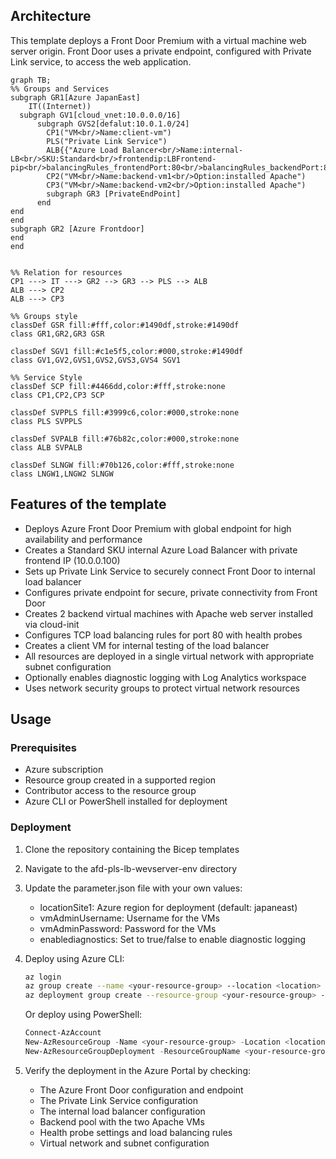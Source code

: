 ## Architecture
This template deploys a Front Door Premium with a virtual machine web server origin. Front Door uses a private endpoint, configured with Private Link service, to access the web application.

```mermaid
graph TB;
%% Groups and Services
subgraph GR1[Azure JapanEast]
    IT((Internet))
  subgraph GV1[cloud_vnet:10.0.0.0/16]
      subgraph GVS2[defalut:10.0.1.0/24]
        CP1("VM<br/>Name:client-vm")
        PLS("Private Link Service")
        ALB{{"Azure Load Balancer<br/>Name:internal-LB<br/>SKU:Standard<br/>frontendip:LBFrontend-pip<br/>balancingRules_frontendPort:80<br/>balancingRules_backendPort:80<br/>balancingRules_protocol:TCP<br/>ProbeRules_protocol:TCP<br/>ProbeRules_port:80<br/>ProbeRules_interval:5"}}
        CP2("VM<br/>Name:backend-vm1<br/>Option:installed Apache")
        CP3("VM<br/>Name:backend-vm2<br/>Option:installed Apache")
        subgraph GR3 [PrivateEndPoint]
      end
end
end
subgraph GR2 [Azure Frontdoor]
end
end


%% Relation for resources
CP1 ---> IT ---> GR2 --> GR3 --> PLS --> ALB
ALB ---> CP2
ALB ---> CP3

%% Groups style
classDef GSR fill:#fff,color:#1490df,stroke:#1490df
class GR1,GR2,GR3 GSR

classDef SGV1 fill:#c1e5f5,color:#000,stroke:#1490df
class GV1,GV2,GVS1,GVS2,GVS3,GVS4 SGV1
 
%% Service Style
classDef SCP fill:#4466dd,color:#fff,stroke:none
class CP1,CP2,CP3 SCP

classDef SVPPLS fill:#3999c6,color:#000,stroke:none
class PLS SVPPLS

classDef SVPALB fill:#76b82c,color:#000,stroke:none
class ALB SVPALB

classDef SLNGW fill:#70b126,color:#fff,stroke:none
class LNGW1,LNGW2 SLNGW

```

## Features of the template

- Deploys Azure Front Door Premium with global endpoint for high availability and performance
- Creates a Standard SKU internal Azure Load Balancer with private frontend IP (10.0.0.100)
- Sets up Private Link Service to securely connect Front Door to internal load balancer
- Configures private endpoint for secure, private connectivity from Front Door
- Creates 2 backend virtual machines with Apache web server installed via cloud-init
- Configures TCP load balancing rules for port 80 with health probes
- Creates a client VM for internal testing of the load balancer
- All resources are deployed in a single virtual network with appropriate subnet configuration
- Optionally enables diagnostic logging with Log Analytics workspace
- Uses network security groups to protect virtual network resources

## Usage

### Prerequisites
- Azure subscription
- Resource group created in a supported region
- Contributor access to the resource group
- Azure CLI or PowerShell installed for deployment

### Deployment

1. Clone the repository containing the Bicep templates
2. Navigate to the afd-pls-lb-wevserver-env directory
3. Update the parameter.json file with your own values:
   - locationSite1: Azure region for deployment (default: japaneast)
   - vmAdminUsername: Username for the VMs
   - vmAdminPassword: Password for the VMs
   - enablediagnostics: Set to true/false to enable diagnostic logging

4. Deploy using Azure CLI:
   ```bash
   az login
   az group create --name <your-resource-group> --location <location>
   az deployment group create --resource-group <your-resource-group> --template-file main.bicep --parameters parameter.json
   ```

   Or deploy using PowerShell:
   ```powershell
   Connect-AzAccount
   New-AzResourceGroup -Name <your-resource-group> -Location <location>
   New-AzResourceGroupDeployment -ResourceGroupName <your-resource-group> -TemplateFile main.bicep -TemplateParameterFile parameter.json
   ```

5. Verify the deployment in the Azure Portal by checking:
   - The Azure Front Door configuration and endpoint
   - The Private Link Service configuration
   - The internal load balancer configuration
   - Backend pool with the two Apache VMs
   - Health probe settings and load balancing rules
   - Virtual network and subnet configuration
